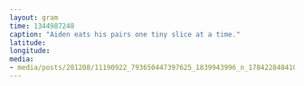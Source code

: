 ```yaml
---
layout: gram
time: 1344987248
caption: "Aiden eats his pairs one tiny slice at a time."
latitude: 
longitude: 
media:
- media/posts/201208/11190922_793650447397625_1839943996_n_17842284841000351.jpg
---
```

